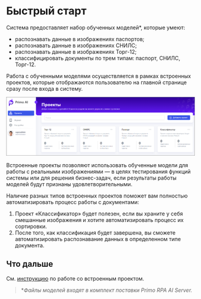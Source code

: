 # Быстрый старт

Система предоставляет набор обученных моделей\*, которые умеют:
* распознавать данные в изображениях паспортов;
* распознавать данные в изображениях СНИЛС;
* распознавать данные в изображениях Торг-12;
* классифицировать документы по трем типам: паспорт, СНИЛС, Торг-12.

Работа с обученными моделями осуществляется в рамках встроенных проектов, которые отображаются пользователю на главной странице сразу после входа в систему.

![](<../../../.gitbook/assets1/primo-ai/embedded-projects.png>)

Встроенные проекты позволяют использовать обученные модели для работы с реальными изображениями — в целях тестирования функций системы или для решения бизнес-задач, если результаты работы моделей будут признаны удовлетворительными.

Наличие разных типов встроенных проектов поможет вам полностью автоматизировать процесс работы с документами:
1. Проект «Классификатор» будет полезен, если вы храните у себя смешанные изображения и хотите автоматизировать процесс их сортировки.
2. После того, как классификация будет завершена, вы сможете автоматизировать распознавание данных в определенном типе документа.



## Что дальше

См. [инструкцию]() по работе со встроенным проектом.


> \**Файлы моделей входят в комплект поставки Primo RPA AI Server.*
